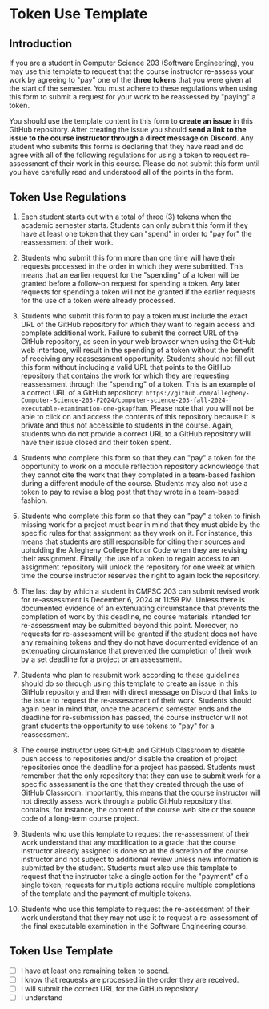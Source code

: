 # Token Use Template

## Introduction

If you are a student in Computer Science 203 (Software Engineering), you may use
this template to request that the course instructor re-assess your work by
agreeing to "pay" one of the **three tokens** that you were given at the start
of the semester. You must adhere to these regulations when using this form to
submit a request for your work to be reassessed by "paying" a token.

You should use the template content in this form to **create an issue** in this
GitHub repository. After creating the issue you should **send a link to the
issue to the course instructor through a direct message on Discord**. Any
student who submits this forms is declaring that they have read and do agree
with all of the following regulations for using a token to request re-assessment
of their work in this course. Please do not submit this form until you have
carefully read and understood all of the points in the form.

## Token Use Regulations

1) Each student starts out with a total of three (3) tokens when the academic
semester starts. Students can only submit this form if they have at least one
token that they can "spend" in order to "pay for" the reassessment of their
work.

2) Students who submit this form more than one time will have their requests
processed in the order in which they were submitted. This means that an earlier
request for the "spending" of a token will be granted before a follow-on request
for spending a token. Any later requests for spending a token will not be
granted if the earlier requests for the use of a token were already processed.

3) Students who submit this form to pay a token must include the exact URL of
the GitHub repository for which they want to regain access and complete
additional work. Failure to submit the correct URL of the GitHub repository, as
seen in your web browser when using the GitHub web interface, will result in the
spending of a token without the benefit of receiving any reassessment
opportunity. Students should not fill out this form without including a valid
URL that points to the GitHub repository that contains the work for which they
are requesting reassessment through the "spending" of a token. This is an
example of a correct URL of a GitHub repository:
`https://github.com/Allegheny-Computer-Science-203-F2024/computer-science-203-fall-2024-executable-examination-one-gkapfham`.
Please note that you will not be able to click on and access the contents of
this repository because it is private and thus not accessible to students in the
course. Again, students who do not provide a correct URL to a GitHub repository
will have their issue closed and their token spent.

4) Students who complete this form so that they can "pay" a token for the
opportunity to work on a module reflection repository acknowledge that they
cannot cite the work that they completed in a team-based fashion during a
different module of the course. Students may also not use a token to pay to
revise a blog post that they wrote in a team-based fashion.

5) Students who complete this form so that they can "pay" a token to finish
missing work for a project must bear in mind that they must abide by the
specific rules for that assignment as they work on it. For instance, this means
that students are still responsible for citing their sources and upholding the
Allegheny College Honor Code when they are revising their assignment. Finally,
the use of a token to regain access to an assignment repository will unlock the
repository for one week at which time the course instructor reserves the right
to again lock the repository.

6) The last day by which a student in CMPSC 203 can submit revised work for
re-assessment is December 6, 2024 at 11:59 PM. Unless there is documented
evidence of an extenuating circumstance that prevents the completion of work by
this deadline, no course materials intended for re-assessment may be submitted
beyond this point. Moreover, no requests for re-assessment will be granted if
the student does not have any remaining tokens and they do not have documented
evidence of an extenuating circumstance that prevented the completion of their
work by a set deadline for a project or an assessment.

7) Students who plan to resubmit work according to these guidelines should do so
through using this template to create an issue in this GitHub repository and
then with direct message on Discord that links to the issue to request the
re-assessment of their work. Students should again bear in mind that, once the
academic semester ends and the deadline for re-submission has passed, the course
instructor will not grant students the opportunity to use tokens to "pay" for a
reassessment.

8) The course instructor uses GitHub and GitHub Classroom to disable push access
to repositories and/or disable the creation of project repositories once the
deadline for a project has passed. Students must remember that the only
repository that they can use to submit work for a specific assessment is the one
that they created through the use of GitHub Classroom. Importantly, this means
that the course instructor will not directly assess work through a public GitHub
repository that contains, for instance, the content of the course web site or
the source code of a long-term course project.

9) Students who use this template to request the re-assessment of their work
understand that any modification to a grade that the course instructor already
assigned is done so at the discretion of the course instructor and not subject
to additional review unless new information is submitted by the student.
Students must also use this template to request that the instructor take a
single action for the "payment" of a single token; requests for multiple actions
require multiple completions of the template and the payment of multiple tokens.

10) Students who use this template to request the re-assessment of their work
understand that they may not use it to request a re-assessment of the final
executable examination in the Software Engineering course.

## Token Use Template

- [ ] I have at least one remaining token to spend.
- [ ] I know that requests are processed in the order they are received.
- [ ] I will submit the correct URL for the GitHub repository.
- [ ] I understand
